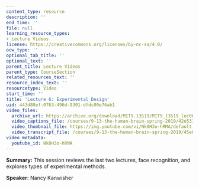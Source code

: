 ```yaml
---
content_type: resource
description: ''
end_time: ''
file: null
learning_resource_types:
- Lecture Videos
license: https://creativecommons.org/licenses/by-nc-sa/4.0/
ocw_type: ''
optional_tab_title: ''
optional_text: ''
parent_title: Lecture Videos
parent_type: CourseSection
related_resources_text: ''
resource_index_text: ''
resourcetype: Video
start_time: ''
title: 'Lecture 6: Experimental Design'
uid: 443d80ef-0763-496d-9301-dfdc00e76ab1
video_files:
  archive_url: https://archive.org/download/MIT9.13S19/MIT9_13S19_lec06_300k.mp4
  video_captions_file: /courses/9-13-the-human-brain-spring-2019/42e5318160c55f9b87f70ec7e3e7073e_Nk0H3o-hRMA.vtt
  video_thumbnail_file: https://img.youtube.com/vi/Nk0H3o-hRMA/default.jpg
  video_transcript_file: /courses/9-13-the-human-brain-spring-2019/45e0f279265148915ba3b880112150d2_Nk0H3o-hRMA.pdf
video_metadata:
  youtube_id: Nk0H3o-hRMA
---
```


**Summary:** This session reviews the last two lectures, face recognition, and explores types of experimental methods.

**Speaker:** Nancy Kanwisher

